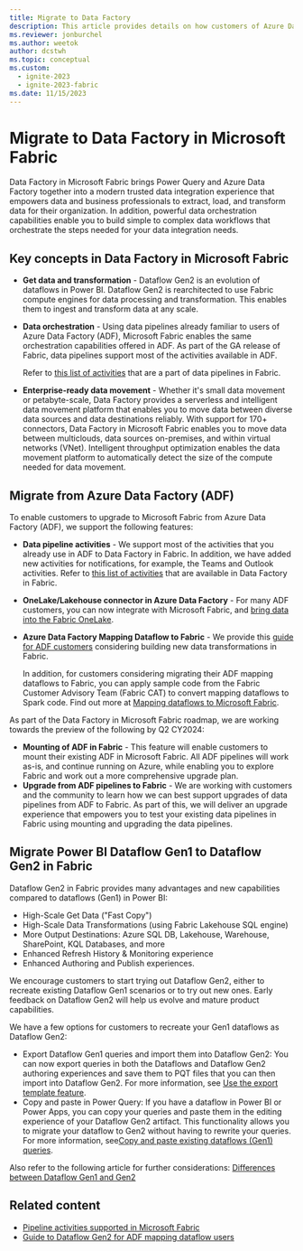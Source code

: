 ```yaml
---
title: Migrate to Data Factory
description: This article provides details on how customers of Azure Data Factory (ADF) and Power BI can migrate their existing solutions to Data Factory in Microsoft Fabric.
ms.reviewer: jonburchel
ms.author: weetok
author: dcstwh
ms.topic: conceptual
ms.custom:
  - ignite-2023
  - ignite-2023-fabric
ms.date: 11/15/2023
---
```


# Migrate to Data Factory in Microsoft Fabric

Data Factory in Microsoft Fabric brings Power Query and Azure Data Factory together into a modern trusted data integration experience that empowers data and business professionals to extract, load, and transform data for their organization. In addition, powerful data orchestration capabilities enable you to build simple to complex data workflows that orchestrate the steps needed for your data integration needs.

## Key concepts in Data Factory in Microsoft Fabric

- **Get data and transformation** - Dataflow Gen2 is an evolution of dataflows in Power BI. Dataflow Gen2 is rearchitected to use Fabric compute engines for data processing and transformation. This enables them to ingest and transform data at any scale.
- **Data orchestration** - Using data pipelines already familiar to users of Azure Data Factory (ADF), Microsoft Fabric enables the same orchestration capabilities offered in ADF. As part of the GA release of Fabric, data pipelines support most of the activities available in ADF.
  
  Refer to [this list of activities](activity-overview.md) that are a part of data pipelines in Fabric. 
- **Enterprise-ready data movement** - Whether it's small data movement or petabyte-scale, Data Factory provides a serverless and intelligent data movement platform that enables you to move data between diverse data sources and data destinations reliably. With support for 170+ connectors, Data Factory in Microsoft Fabric enables you to move data between multiclouds, data sources on-premises, and within virtual networks (VNet). Intelligent throughput optimization enables the data movement platform to automatically detect the size of the compute needed for data movement.

## Migrate from Azure Data Factory (ADF)

To enable customers to upgrade to Microsoft Fabric from Azure Data Factory (ADF), we support the following features: 

- **Data pipeline activities** - We support most of the activities that you already use in ADF to Data Factory in Fabric. In addition, we have added new activities for notifications, for example, the Teams and Outlook activities. Refer to [this list of activities](activity-overview.md) that are available in Data Factory in Fabric. 
- **OneLake/Lakehouse connector in Azure Data Factory** - For many ADF customers, you can now integrate with Microsoft Fabric, and [bring data into the Fabric OneLake](https://aka.ms/datafactoryfabric/docs/adfconnectLakehouse).
- **Azure Data Factory Mapping Dataflow to Fabric** - We provide this [guide for ADF customers](guide-to-dataflows-for-mapping-data-flow-users.md) considering building new data transformations in Fabric.

  In addition, for customers considering migrating their ADF mapping dataflows to Fabric, you can apply sample code from the Fabric Customer Advisory Team (Fabric CAT) to convert mapping dataflows to Spark code. Find out more at [Mapping dataflows to Microsoft Fabric](https://github.com/sethiaarun/mapping-data-flow-to-spark).

As part of the Data Factory in Microsoft Fabric roadmap, we are working towards the preview of the following by Q2 CY2024:

- **Mounting of ADF in Fabric** - This feature will enable customers to mount their existing ADF in Microsoft Fabric. All ADF pipelines will work as-is, and continue running on Azure, while enabling you to explore Fabric and work out a more comprehensive upgrade plan.
- **Upgrade from ADF pipelines to Fabric** - We are working with customers and the community to learn how we can best support upgrades of data pipelines from ADF to Fabric. As part of this, we will deliver an upgrade experience that empowers you to test your existing data pipelines in Fabric using mounting and upgrading the data pipelines.

## Migrate Power BI Dataflow Gen1 to Dataflow Gen2 in Fabric

Dataflow Gen2 in Fabric provides many advantages and new capabilities compared to dataflows (Gen1) in Power BI: 

- High-Scale Get Data ("Fast Copy")
- High-Scale Data Transformations (using Fabric Lakehouse SQL engine)
- More Output Destinations: Azure SQL DB, Lakehouse, Warehouse, SharePoint, KQL Databases, and more
- Enhanced Refresh History & Monitoring experience
- Enhanced Authoring and Publish experiences. 

We encourage customers to start trying out Dataflow Gen2, either to recreate existing Dataflow Gen1 scenarios or to try out new ones. Early feedback on Dataflow Gen2 will help us evolve and mature product capabilities.

We have a few options for customers to recreate your Gen1 dataflows as Dataflow Gen2: 

- Export Dataflow Gen1 queries and import them into Dataflow Gen2: You can now export queries in both the Dataflows and Dataflow Gen2 authoring experiences and save them to PQT files that you can then import into Dataflow Gen2. For more information, see [Use the export template feature](move-dataflow-gen1-to-dataflow-gen2.md#use-the-export-template-feature).
- Copy and paste in Power Query: If you have a dataflow in Power BI or Power Apps, you can copy your queries and paste them in the editing experience of your Dataflow Gen2 artifact. This functionality allows you to migrate your dataflow to Gen2 without having to rewrite your queries. For more information, see[Copy and paste existing dataflows (Gen1) queries](move-dataflow-gen1-to-dataflow-gen2.md#copy-and-paste-existing-dataflow-gen1-queries). 

Also refer to the following article for further considerations: [Differences between Dataflow Gen1 and Gen2](dataflows-gen2-overview.md)

## Related content

- [Pipeline activities supported in Microsoft Fabric](activity-overview.md)
- [Guide to Dataflow Gen2 for ADF mapping dataflow users](guide-to-dataflows-for-mapping-data-flow-users.md)
